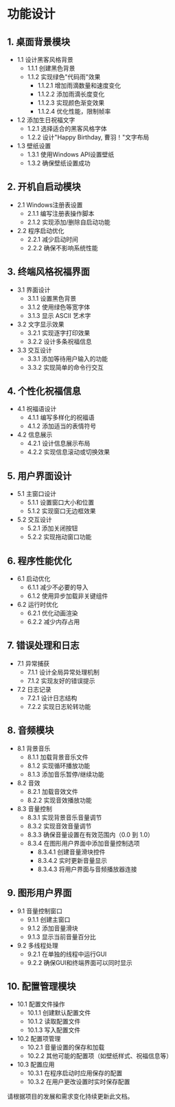 # 功能设计

## 1. 桌面背景模块
- 1.1 设计黑客风格背景
  - 1.1.1 创建黑色背景
  - 1.1.2 实现绿色"代码雨"效果
    - 1.1.2.1 增加雨滴数量和速度变化
    - 1.1.2.2 添加雨滴长度变化
    - 1.1.2.3 实现颜色渐变效果
    - 1.1.2.4 优化性能，限制帧率
- 1.2 添加生日祝福文字
  - 1.2.1 选择适合的黑客风格字体
  - 1.2.2 设计"Happy Birthday, 曹羽！"文字布局
- 1.3 壁纸设置
  - 1.3.1 使用Windows API设置壁纸
  - 1.3.2 确保壁纸设置成功

## 2. 开机自启动模块
- 2.1 Windows注册表设置
  - 2.1.1 编写注册表操作脚本
  - 2.1.2 实现添加/删除自启动功能
- 2.2 程序启动优化
  - 2.2.1 减少启动时间
  - 2.2.2 确保不影响系统性能

## 3. 终端风格祝福界面
- 3.1 界面设计
  - 3.1.1 设置黑色背景
  - 3.1.2 使用绿色等宽字体
  - 3.1.3 显示 ASCII 艺术字
- 3.2 文字显示效果
  - 3.2.1 实现逐字打印效果
  - 3.2.2 设计多条祝福信息
- 3.3 交互设计
  - 3.3.1 添加等待用户输入的功能
  - 3.3.2 实现简单的命令行交互

## 4. 个性化祝福信息
- 4.1 祝福语设计
  - 4.1.1 编写多样化的祝福语
  - 4.1.2 添加适当的表情符号
- 4.2 信息展示
  - 4.2.1 设计信息展示布局
  - 4.2.2 实现信息滚动或切换效果

## 5. 用户界面设计
- 5.1 主窗口设计
  - 5.1.1 设置窗口大小和位置
  - 5.1.2 实现窗口无边框效果
- 5.2 交互设计
  - 5.2.1 添加关闭按钮
  - 5.2.2 实现拖动窗口功能

## 6. 程序性能优化
- 6.1 启动优化
  - 6.1.1 减少不必要的导入
  - 6.1.2 使用异步加载非关键组件
- 6.2 运行时优化
  - 6.2.1 优化动画渲染
  - 6.2.2 减少内存占用

## 7. 错误处理和日志
- 7.1 异常捕获
  - 7.1.1 设计全局异常处理机制
  - 7.1.2 实现友好的错误提示
- 7.2 日志记录
  - 7.2.1 设计日志结构
  - 7.2.2 实现日志轮转功能

## 8. 音频模块
- 8.1 背景音乐
  - 8.1.1 加载背景音乐文件
  - 8.1.2 实现循环播放功能
  - 8.1.3 添加音乐暂停/继续功能
- 8.2 音效
  - 8.2.1 加载音效文件
  - 8.2.2 实现音效播放功能
- 8.3 音量控制
  - 8.3.1 实现背景音乐音量调节
  - 8.3.2 实现音效音量调节
  - 8.3.3 确保音量设置在有效范围内（0.0 到 1.0）
  - 8.3.4 在图形用户界面中添加音量控制选项
    - 8.3.4.1 创建音量滑块控件
    - 8.3.4.2 实时更新音量显示
    - 8.3.4.3 将用户界面与音频播放器连接

## 9. 图形用户界面
- 9.1 音量控制窗口
  - 9.1.1 创建主窗口
  - 9.1.2 添加音量滑块
  - 9.1.3 显示当前音量百分比
- 9.2 多线程处理
  - 9.2.1 在单独的线程中运行GUI
  - 9.2.2 确保GUI和终端界面可以同时显示

## 10. 配置管理模块
- 10.1 配置文件操作
  - 10.1.1 创建默认配置文件
  - 10.1.2 读取配置文件
  - 10.1.3 写入配置文件
- 10.2 配置项管理
  - 10.2.1 音量设置的保存和加载
  - 10.2.2 其他可能的配置项（如壁纸样式、祝福信息等）
- 10.3 配置应用
  - 10.3.1 在程序启动时应用保存的配置
  - 10.3.2 在用户更改设置时实时保存配置

请根据项目的发展和需求变化持续更新此文档。
